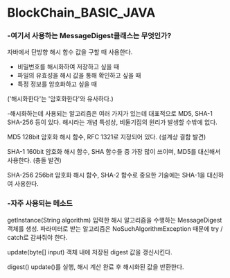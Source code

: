 # BlockChain_BASIC_JAVA

<h3>-여기서 사용하는 MessageDigest클래스는 무엇인가?</h3>

자바에서 단방향 해시 함수 값을 구할 때 사용한다.

- 비밀번호를 해시화하여 저장하고 싶을 때
- 파일의 유효성을 해시 값을 통해 확인하고 싶을 때
- 특정 정보를 암호화하고 싶을 때

('해시화한다'는 '암호화한다'와 유사하다.)

-​해시화하는데 사용되는 알고리즘은 여러 가지가 있는데 대표적으로 MD5, SHA-1 SHA-256 등이 있다.
해시라는 개념 특성상, 비둘기집의 원리가 발생할 수밖에 없다.

MD5
128bit 암호화 해시 함수, RFC 1321로 지정되어 있다. (설계상 결함 발견)

SHA-1
160bit 암호화 해시 함수, SHA 함수들 중 가장 많이 쓰이며, MD5를 대신해서 사용한다. (충돌 발견)

SHA-256
256bit 암호화 해시 함수, SHA-2 함수로 중요한 기술에는 SHA-1을 대신하여 사용한다.

<h3>-자주 사용되는 메소드</h3>

getInstance(String algorithm)
입력한 해시 알고리즘을 수행하는 MessageDigest 객체를 생성.
파라미터로 받는 알고리즘은 NoSuchAlgorithmException 때문에 try / catch로 감싸줘야 한다.

update(byte[] input)
객체 내에 저장된 digest 값을 갱신시킨다.

digest()
update()를 실행, 해시 계산 완료 후 해시화된 값을 반환한다.
